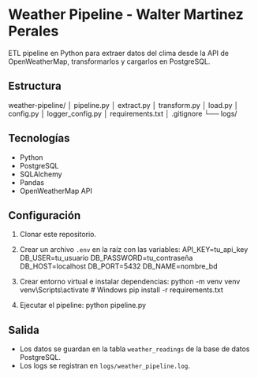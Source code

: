 # Weather Pipeline - Walter Martinez Perales

ETL pipeline en Python para extraer datos del clima desde la API de OpenWeatherMap, transformarlos y cargarlos en PostgreSQL.

## Estructura
weather-pipeline/
│ pipeline.py
│ extract.py
│ transform.py
│ load.py
│ config.py
│ logger_config.py
│ requirements.txt
│ .gitignore
└── logs/

## Tecnologías
- Python
- PostgreSQL
- SQLAlchemy
- Pandas
- OpenWeatherMap API

## Configuración
1. Clonar este repositorio.
2. Crear un archivo `.env` en la raíz con las variables:
API_KEY=tu_api_key
DB_USER=tu_usuario
DB_PASSWORD=tu_contraseña
DB_HOST=localhost
DB_PORT=5432
DB_NAME=nombre_bd

3. Crear entorno virtual e instalar dependencias:
python -m venv venv
venv\Scripts\activate # Windows
pip install -r requirements.txt

4. Ejecutar el pipeline:
python pipeline.py

## Salida
- Los datos se guardan en la tabla `weather_readings` de la base de datos PostgreSQL.
- Los logs se registran en `logs/weather_pipeline.log`.
